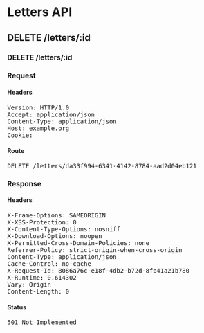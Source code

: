 # Letters API

## DELETE /letters/:id

### DELETE /letters/:id
### Request

#### Headers

<pre>Version: HTTP/1.0
Accept: application/json
Content-Type: application/json
Host: example.org
Cookie: </pre>

#### Route

<pre>DELETE /letters/da33f994-6341-4142-8784-aad2d04eb121</pre>

### Response

#### Headers

<pre>X-Frame-Options: SAMEORIGIN
X-XSS-Protection: 0
X-Content-Type-Options: nosniff
X-Download-Options: noopen
X-Permitted-Cross-Domain-Policies: none
Referrer-Policy: strict-origin-when-cross-origin
Content-Type: application/json
Cache-Control: no-cache
X-Request-Id: 8086a76c-e18f-4db2-b72d-8fb41a21b780
X-Runtime: 0.614302
Vary: Origin
Content-Length: 0</pre>

#### Status

<pre>501 Not Implemented</pre>

